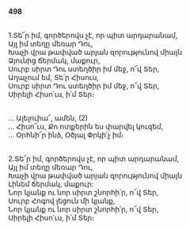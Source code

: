 **498**

\
1.Տե՜ր իմ, գործերովս չէ, որ պիտ արդարանամ,\
Այլ իմ տեղը մեռար Դու,\
Խաչի վրա թափված արյան զորությունով միայն\
Ձյունից ճերմակ, մաքուր,\
Սուրբ սիրտ Դու ստեղծիր իմ մեջ, ո՜վ Տեր,\
Աղաչում եմ, Տե՛ր Հիսուս,\
Սուրբ սիրտ Դու ստեղծիր իմ մեջ, ո՜վ Տեր,\
Սիրելի Հիսո՛ւս, ի՛մ Տեր։

\
 ... Ալելուիա՜, ամեն, (2)\
 ... Հիսո՜ւս, Քո ոտքերին ես փարվել կուզեմ,\
 ... Օրհնի՜ր ինձ, Օծյալ Փրկի՛չ իմ։

\
2.Տե՜ր իմ, գործերովս չէ, որ պիտ արդարանամ,\
Այլ իմ տեղը մեռար Դու,\
Խաչի վրա թափված արյան զորությունով միայն\
Լինեմ ճերմակ, մաքուր:\
Նոր կյանք ու նոր սիրտ շնորհի՛ր, ո՜վ Տեր,\
Սուրբ Հոգով լեցուն մի կյանք,\
Նոր կյանք ու նոր սիրտ շնորհի՛ր, ո՜վ Տեր,\
Սիրելի Հիսո՛ւս, ի՛մ Տեր։
